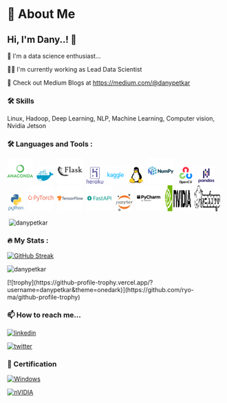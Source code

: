 
# 🚀 About Me
## Hi, I'm Dany..! 👋

🧠 I'm a data science enthusiast...

👩‍💻 I'm currently working as Lead Data Scientist

🌱 Check out Medium Blogs at https://medium.com/@danypetkar

### 🛠 Skills
Linux, Hadoop, Deep Learning, NLP, Machine Learning, Computer vision, Nvidia Jetson

### :hammer_and_wrench: Languages and Tools :

<div>
  <img src="https://github.com/devicons/devicon/blob/master/icons/anaconda/anaconda-original-wordmark.svg" title="Anaconda" alt="Anaconda" width="60" height="60"/>&nbsp;
  <img src="https://github.com/devicons/devicon/blob/master/icons/docker/docker-plain.svg" title="Docker" alt="Docker" width="40" height="40"/>&nbsp;
  <img src="https://github.com/devicons/devicon/blob/master/icons/flask/flask-original-wordmark.svg" title="Flask" alt="Flask" width="60" height="60"/>&nbsp;
  <img src="https://github.com/devicons/devicon/blob/master/icons/heroku/heroku-original-wordmark.svg" title="heroku" alt="heroku" width="40" height="40"/>&nbsp;
  <img src="https://github.com/devicons/devicon/blob/master/icons/kaggle/kaggle-original-wordmark.svg" title="kaggle" alt="kaggle" width="40" height="40"/>&nbsp;
  <img src="https://github.com/devicons/devicon/blob/master/icons/linux/linux-original.svg" title="linux" alt="linux" width="40" height="40"/>&nbsp;
  <img src="https://github.com/devicons/devicon/blob/master/icons/numpy/numpy-original-wordmark.svg" title="numpy" alt="numpy" width="60" height="60"/>&nbsp;
  <img src="https://github.com/devicons/devicon/blob/master/icons/opencv/opencv-original-wordmark.svg" title="opencv" alt="opencv" width="40" height="40"/>&nbsp;
  <img src="https://github.com/devicons/devicon/blob/master/icons/pandas/pandas-original-wordmark.svg" title="pandas" alt="pandas" width="40" height="40"/>&nbsp;
  <img src="https://github.com/devicons/devicon/blob/master/icons/python/python-original-wordmark.svg" title="python" alt="python" width="40" height="40"/>&nbsp;
  <img src="https://github.com/devicons/devicon/blob/master/icons/pytorch/pytorch-plain-wordmark.svg" title="pytorch" alt="pytorch" width="60" height="60"/>&nbsp;
  <img src="https://github.com/devicons/devicon/blob/master/icons/tensorflow/tensorflow-original-wordmark.svg" title="tensorflow" alt="tensorflow" width="60" height="60"/>&nbsp;
  <img src="https://github.com/devicons/devicon/blob/master/icons/fastapi/fastapi-original-wordmark.svg" title="fastai" alt="fastai" width="60" height="60"/>&nbsp;
  <img src="https://github.com/devicons/devicon/blob/master/icons/jupyter/jupyter-original-wordmark.svg" title="jupyter" alt="jupyter" width="40" height="40"/>&nbsp;
  <img src="https://github.com/devicons/devicon/blob/master/icons/pycharm/pycharm-original-wordmark.svg" title="pycharm" alt="pycharm" width="60" height="60"/>&nbsp;
  <img src="https://github.com/danypetkar/danypetkar/blob/main/nvidia-wordmark.svg" title="nvidia" alt="nvidia" width="60" height="60"/>&nbsp;
  <img src="https://github.com/danypetkar/danypetkar/blob/main/hadoop-lockup.svg" title="hadoop" alt="hadoop" width="60" height="60"/>&nbsp;
  
</div>

<p>&nbsp;<img align="center" src="https://github-readme-stats.vercel.app/api?username=danypetkar&show_icons=true&locale=en" alt="danypetkar" /></p>

### :fire: My Stats :

[![GitHub Streak](http://github-readme-streak-stats.herokuapp.com?user=danypetkar&theme=dark&background=000000)](https://git.io/streak-stats)

<p align="left"> <img src="https://komarev.com/ghpvc/?username=danypetkar&label=Profile%20views&color=0e75b6&style=flat" alt="danypetkar" /> </p>
[![trophy](https://github-profile-trophy.vercel.app/?username=danypetkar&theme=onedark)](https://github.com/ryo-ma/github-profile-trophy)

### 📫 How to reach me...

[![linkedin](https://img.shields.io/badge/linkedin-0A66C2?style=for-the-badge&logo=linkedin&logoColor=white)](https://www.linkedin.com/in/dany-petkar-434a8217)

[![twitter](https://img.shields.io/badge/twitter-1DA1F2?style=for-the-badge&logo=twitter&logoColor=white)](https://twitter.com/danypetkar)

### 🔗 Certification
[![Windows](https://img.shields.io/badge/Windows-0078D6?style=for-the-badge&logo=windows&logoColor=white)](https://www.credly.com/badges/320084aa-2ec6-4bac-afa6-f8e044a7b1e3?source=linked_in_profile)

[![nVIDIA](https://img.shields.io/badge/nVIDIA-%2376B900.svg?style=for-the-badge&logo=nVIDIA&logoColor=white)](https://courses.nvidia.com/certificates/a49197098f274e339f74cc0d964b40c6/)

